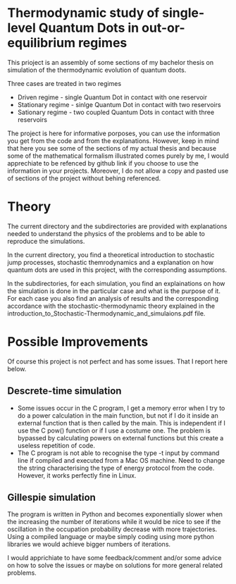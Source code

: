 # Thermodynamic study of single-level Quantum Dots in out-or-equilibrium regimes
 This prioject is an assembly of some sections of my bachelor thesis on simulation of the thermodynamic evolution of quantum doots.

 Three cases are treated in two regimes
* Driven regime - single Quantum Dot in contact with one reservoir
* Stationary regime - sinlge Quantum Dot in contact with two reservoirs
* Sationary regime - two coupled Quantum Dots in contact with three reservoirs

The project is here for informative porposes, you can use the information you get from the code and from the explanations. However, keep in mind that here you see some of the sections of my actual thesis and because some of the mathematical formalism illustrated comes purely by me, I would apprechiate to be refenced by github link if you choose to use the information in your projects. Moreover, I do not allow a copy and pasted use of sections of the project without behing referenced.

# Theory
The current directory and the subdirectories are provided with explanations needed to understand the physics of the problems and to be able to reproduce the simulations.

In the current directory, you find a theoretical introduction to stochastic jump processes, stochastic themrodynamics and a explanation on how quantum dots are used in this project, with the corresponding assumptions.

In the subdirectories, for each simulation, you find an explainations on how the simulation is done in the particular case and what is the purpose of it. For each case you also find an analysis of results and the corresponding accordance with the stochastic-thermodynamic theory explained in the introduction_to_Stochastic-Thermodynamic_and_simulaions.pdf file.

# Possible Improvements
Of course this project is not perfect and has some issues. That I report here below.

## Descrete-time simulation
* Some issues occur in the C program, I get a memory error when I try to do a power calculation in the main function, but not if I do it inside an external function that is then called by the main. This is independent if I use the C pow() function or if I use a costume one. The problem is bypassed by calculating powers on external functions but this create a useless repetition of code.
* The C program is not able to recognise the type -t input by command line if compiled and executed from a Mac OS machine. Need to change the string characterising the type of energy protocol from the code. However, it works perfectly fine in Linux.

## Gillespie simulation
The program is written in Python and becomes exponentially slower when the increasing the number of iterations while it would be nice to see if the oscillation in the occupation probability decrease with more trajectories. Using a compiled language or maybe simply coding using more python libraries we would achieve bigger numbers of iterations.

I would apprichiate to have some feedback/comment and/or some advice on how to solve the issues or maybe on solutions for more general related problems.
